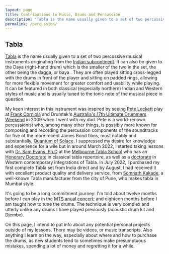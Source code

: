 ```yaml
---
layout: page
title: Contributions to Music, Drums and Percussion
description: "Tabla is the name usually given to a set of two percussive musical instruments originating from the [Indian subcontinent](https://en.wikipedia.org/wiki/Indian_subcontinent). It can also be given to the Daya (right-hand drum) which is the smaller of the two in the set, the other being the dagga, or baya . On this page, I intend to put info about any potential personal projects outside of my lessons. There may be videos, or music transcripts."
permalink: /percussion/
---
```


## Tabla
[Tabla](https://www.melbournetablaschool.com/tabla.html) is the name usually given to a set of two percussive musical instruments originating from the [Indian subcontinent](https://en.wikipedia.org/wiki/Indian_subcontinent). It can also be given to the Daya (right-hand drum) which is the smaller of the two in the set, the other being the dagga, or baya . They are often played sitting cross-legged with the drums in front of the player and sitting on padded rings, allowing for more flexible movement for greater comfort and usability while playing. It can be featured in both classical (especially northern) Indian and Western styles of music and is usually tuned to the tonic note of the musical piece in question.

My keen interest in this instrument was inspired by seeing [Pete Lockett](https://www.petelockett.info/ABOUT) play at [Frank Corniola](https://www.drumtek.com.au/frank-corniola/) and Drumtek's [Australia's 17th Ultimate Drummers Weekend](https://www.drummerstix.com.au/pdf/drumscene-oct09-audwroundup.pdf) in 2009 when I went with my dad. Pete is a world-renown percussionist who, among many other things, is possibly more known for composing and recording the percussion components of the soundtracks for five of the more recent James Bond films, most notably and substantially, [Quantum of Solace](https://www.imdb.com/title/tt0830515/). I suppressed my desire for knowledge and experience for a wile but in around March 2022, I started taking lessons with [Dr. Sam Evans, Ph.D](https://www.samevans.net.au/) at the [Melbourne Tabla School](https://www.melbournetablaschool.com/) who has an [Honorary Doctorate](https://www.samevans.net.au/masters.html) in classical tabla repertoire, as well as a [doctorate](https://www.samevans.net.au/phd.html) in Western contemporary integrations of Tabla. In July 2022, I purchased my first complete Tabla set from India direct and by August, I had received it with excellent product quality and delivery service, from [Somnath Kakade](http://www.somnathkakade.com/), a well-known Tabla manufacturer from the city of Pune, who makes tabla in Mumbai style.

It's going to be a long commitment journey: I'm told about twelve months before I can play in the [MTS anual concert](https://www.melbournetablaschool.com/events.html); and eighteen months before I am taught how to tune the drums. The technique is very complex and utterly unlike any drums I have played previously (acoustic drum kit and Djembe).

On this page, I intend to put info about any potential personal projects outside of my lessons. There may be videos, or music transcripts. Also anything I learn on the way, especially about where and how to purchase the drums, as new students tend to sometimes make presumptuous mistakes, spending a lot of money and regretting it for a while.

